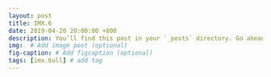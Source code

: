 ```yaml
---
layout: post
title: IMX.6
date: 2019-04-20 20:00:00 +800
description: You’ll find this post in your `_posts` directory. Go ahead and edit it and re-build the site to see your changes. # Add post description (optional)
img:  # Add image post (optional)
fig-caption: # Add figcaption (optional)
tags: [imx.6ull] # add tag
---
```

